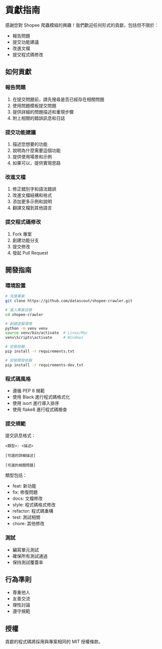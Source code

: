 # 貢獻指南

感謝您對 Shopee 爬蟲模組的興趣！我們歡迎任何形式的貢獻，包括但不限於：

- 報告問題
- 提交功能建議
- 改進文檔
- 提交程式碼修改

## 如何貢獻

### 報告問題

1. 在提交問題前，請先搜尋是否已經存在相關問題
2. 使用問題模板提交問題
3. 提供詳細的問題描述和重現步驟
4. 附上相關的錯誤訊息和日誌

### 提交功能建議

1. 描述您想要的功能
2. 說明為什麼需要這個功能
3. 提供使用場景和示例
4. 如果可以，提供實現思路

### 改進文檔

1. 修正錯別字和語法錯誤
2. 改進文檔結構和格式
3. 添加更多示例和說明
4. 翻譯文檔到其他語言

### 提交程式碼修改

1. Fork 專案
2. 創建功能分支
3. 提交修改
4. 發起 Pull Request

## 開發指南

### 環境設置

```bash
# 克隆專案
git clone https://github.com/datascout/shopee-crawler.git

# 進入專案目錄
cd shopee-crawler

# 創建虛擬環境
python -m venv venv
source venv/bin/activate  # Linux/Mac
venv\Scripts\activate     # Windows

# 安裝依賴
pip install -r requirements.txt

# 安裝開發依賴
pip install -r requirements-dev.txt
```

### 程式碼風格

- 遵循 PEP 8 規範
- 使用 Black 進行程式碼格式化
- 使用 isort 進行導入排序
- 使用 flake8 進行程式碼檢查

### 提交規範

提交訊息格式：

```
<類型>: <描述>

[可選的詳細描述]

[可選的相關問題]
```

類型包括：
- feat: 新功能
- fix: 修復問題
- docs: 文檔修改
- style: 程式碼格式修改
- refactor: 程式碼重構
- test: 測試相關
- chore: 其他修改

### 測試

- 編寫單元測試
- 確保所有測試通過
- 保持測試覆蓋率

## 行為準則

- 尊重他人
- 友善交流
- 理性討論
- 遵守規範

## 授權

貢獻的程式碼將採用與專案相同的 MIT 授權條款。 